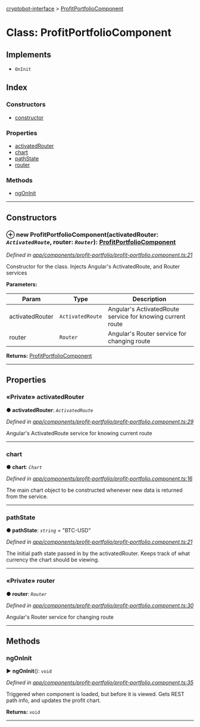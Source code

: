 [cryptobot-interface](../README.md) > [ProfitPortfolioComponent](../classes/profitportfoliocomponent.md)



# Class: ProfitPortfolioComponent

## Implements

* `OnInit`

## Index

### Constructors

* [constructor](profitportfoliocomponent.md#markdown-header-constructor)


### Properties

* [activatedRouter](profitportfoliocomponent.md#markdown-header-private-activatedrouter)
* [chart](profitportfoliocomponent.md#markdown-header-chart)
* [pathState](profitportfoliocomponent.md#markdown-header-pathstate)
* [router](profitportfoliocomponent.md#markdown-header-private-router)


### Methods

* [ngOnInit](profitportfoliocomponent.md#markdown-header-ngoninit)



---
## Constructors



### ⊕ **new ProfitPortfolioComponent**(activatedRouter: *`ActivatedRoute`*, router: *`Router`*): [ProfitPortfolioComponent](profitportfoliocomponent.md)


*Defined in [app/components/profit-portfolio/profit-portfolio.component.ts:21](https://github.com/WilliamRADFunk/cryptobot-interface/blob/afbaa0e/src/app/components/profit-portfolio/profit-portfolio.component.ts#L21)*



Constructor for the class. Injects Angular's ActivatedRoute, and Router services


**Parameters:**

| Param | Type | Description |
| ------ | ------ | ------ |
| activatedRouter | `ActivatedRoute`   |  Angular's ActivatedRoute service for knowing current route |
| router | `Router`   |  Angular's Router service for changing route |





**Returns:** [ProfitPortfolioComponent](profitportfoliocomponent.md)

---


## Properties


### «Private» activatedRouter

**●  activatedRouter**:  *`ActivatedRoute`* 

*Defined in [app/components/profit-portfolio/profit-portfolio.component.ts:29](https://github.com/WilliamRADFunk/cryptobot-interface/blob/afbaa0e/src/app/components/profit-portfolio/profit-portfolio.component.ts#L29)*



Angular's ActivatedRoute service for knowing current route




___



###  chart

**●  chart**:  *`Chart`* 

*Defined in [app/components/profit-portfolio/profit-portfolio.component.ts:16](https://github.com/WilliamRADFunk/cryptobot-interface/blob/afbaa0e/src/app/components/profit-portfolio/profit-portfolio.component.ts#L16)*



The main chart object to be constructed whenever new data is returned from the service.




___



###  pathState

**●  pathState**:  *`string`*  = "BTC-USD"

*Defined in [app/components/profit-portfolio/profit-portfolio.component.ts:21](https://github.com/WilliamRADFunk/cryptobot-interface/blob/afbaa0e/src/app/components/profit-portfolio/profit-portfolio.component.ts#L21)*



The initial path state passed in by the activatedRouter. Keeps track of what currency the chart should be viewing.




___



### «Private» router

**●  router**:  *`Router`* 

*Defined in [app/components/profit-portfolio/profit-portfolio.component.ts:30](https://github.com/WilliamRADFunk/cryptobot-interface/blob/afbaa0e/src/app/components/profit-portfolio/profit-portfolio.component.ts#L30)*



Angular's Router service for changing route




___


## Methods


###  ngOnInit

► **ngOnInit**(): `void`



*Defined in [app/components/profit-portfolio/profit-portfolio.component.ts:35](https://github.com/WilliamRADFunk/cryptobot-interface/blob/afbaa0e/src/app/components/profit-portfolio/profit-portfolio.component.ts#L35)*



Triggered when component is loaded, but before it is viewed. Gets REST path info, and updates the profit chart.




**Returns:** `void`





___


